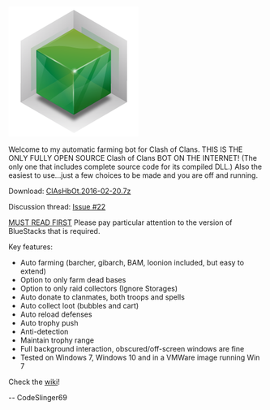 ![](/WikiImages/Icon.png?raw=true)

Welcome to my automatic farming bot for Clash of Clans.
THIS IS THE ONLY FULLY OPEN SOURCE Clash of Clans BOT ON THE INTERNET! (The only one that includes complete source code for its compiled DLL.) Also the easiest to use...just a few choices to be made and you are off and running.

Download: [ClAsHbOt.2016-02-20.7z](https://github.com/CodeSlinger69/ClAsHbOt/releases/download/20160220/ClAsHbOt.2016-02-20.7z)

Discussion thread: [Issue #22](https://github.com/CodeSlinger69/ClAsHbOt/issues/22)

[MUST READ FIRST](https://github.com/CodeSlinger69/ClAsHbOt/wiki/Install)  Please pay particular attention to the version of BlueStacks that is required.

Key features:
- Auto farming (barcher, gibarch, BAM, loonion included, but easy to extend)
- Option to only farm dead bases
- Option to only raid collectors (Ignore Storages)
- Auto donate to clanmates, both troops and spells
- Auto collect loot (bubbles and cart)
- Auto reload defenses
- Auto trophy push
- Anti-detection
- Maintain trophy range
- Full background interaction, obscured/off-screen windows are fine
- Tested on Windows 7, Windows 10 and in a VMWare image running Win 7

Check the [wiki](https://github.com/CodeSlinger69/ClAsHbOt/wiki)!

-- CodeSlinger69
